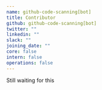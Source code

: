 ```yaml
---
name: github-code-scanning[bot]
title: Contributor
github: github-code-scanning[bot]
twitter: ""
linkedin: ""
slack: ""
joining_date: ""
core: false
intern: false
operations: false
---
```


Still waiting for this

